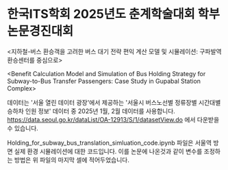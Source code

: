 # 한국ITS학회 2025년도 춘계학술대회 학부논문경진대회
<지하철-버스 환승객을 고려한 버스 대기 전략 편익 계산 모델 및 시뮬레이션: 구파발역 환승센터를 중심으로>

\<Benefit Calculation Model and Simulation of Bus Holding Strategy for Subway-to-Bus Transfer Passengers: Case Study in Gupabal Station Complex>

데이터는 '서울 열린 데이터 광장'에서 제공하는 '서울시 버스노선별 정류장별 시간대별 승하차 인원 정보' 데이터 중 2025년 1월, 2월 데이터를 사용합니다.
https://data.seoul.go.kr/dataList/OA-12913/S/1/datasetView.do
에서 다운받을 수 있습니다.

Holding_for_subway_bus_translation_simluation_code.ipynb 파일은 서울역 방면 실제 환경 시뮬레이션에 대한 코드입니다.
이를 논문에 나온것과 같이 변수를 조정하는 방법은 위 파일의 마지막 셀에 적어두었습니다.
